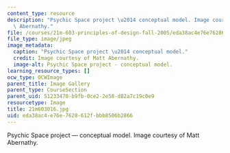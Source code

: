 ```yaml
---
content_type: resource
description: "Psychic Space project \u2014 conceptual model. Image courtesy of Matt\
  \ Abernathy."
file: /courses/21m-603-principles-of-design-fall-2005/eda38ac4e76e7628612fbbb8506b2866_21m603016.jpg
file_type: image/jpeg
image_metadata:
  caption: "Psychic Space project \u2014 conceptual model."
  credit: Image courtesy of Matt Abernathy.
  image-alt: Psychic Space project - conceptual model.
learning_resource_types: []
ocw_type: OCWImage
parent_title: Image Gallery
parent_type: CourseSection
parent_uid: 51233470-b9fb-0ce2-2e58-d82a7c19c0e9
resourcetype: Image
title: 21m603016.jpg
uid: eda38ac4-e76e-7628-612f-bbb8506b2866
---
```

Psychic Space project — conceptual model. Image courtesy of Matt Abernathy.

